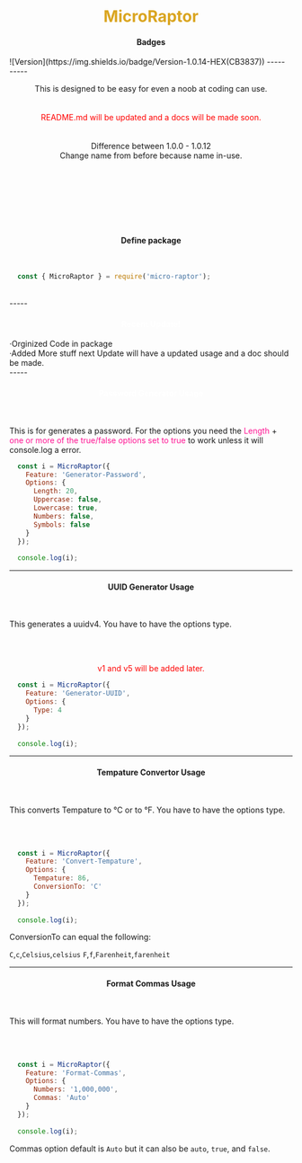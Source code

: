 <h1 style="color: goldenrod; text-align: center;">MicroRaptor</h1>

<h4 style="text-align: center;">Badges</h4>
![Version](https://img.shields.io/badge/Version-1.0.14-HEX(CB3837))
-----
<br>
-----

<p style="text-align: center;">This is designed to be easy for even a noob at coding can use.<br><br><br><a style="color: red;">README.md will be updated and a docs will be made soon.</a><br><br><br>Difference between 1.0.0 - 1.0.12<br>Change name from before because name in-use.</p>

<br><br>
-----
<br>
<h4 style="text-align: center;">Define package</h4>
<br>

```js
  const { MicroRaptor } = require('micro-raptor');
```

<br>
-----
<h4 style="color: white; text-align: center;">Recent Update!</h4>
·Orginized Code in package<br>
·Added More stuff next Update will have a updated usage and a doc should be made.

<br>
-----
<h4 style="color: white; text-align: center;">Password Generator Usage</h4>
<br>
<p>This is for generates a password. For the options you need the <a style="color: #FF1493;">Length</a> + <a style="color: #FF1493;">one or more of the true/false options set to true</a> to work unless it will console.log a error.</p>

```js
  const i = MicroRaptor({
    Feature: 'Generator-Password',
    Options: {
      Length: 20,
      Uppercase: false,
      Lowercase: true,
      Numbers: false,
      Symbols: false
    }
  });
  
  console.log(i);
```


-----

<h4 style="text-align: center;">UUID Generator Usage</h4>
<br>
<p>This generates a uuidv4. You have to have the options type.</p>
<br><br>
<p style="color: red; text-align: center;">v1 and v5 will be added later.</p>


```js
  const i = MicroRaptor({
    Feature: 'Generator-UUID',
    Options: {
      Type: 4
    }
  });
  
  console.log(i);
```


-----

<h4 style="text-align: center;">Tempature Convertor Usage</h4>
<br>
<p>This converts Tempature to °C or to °F. You have to have the options type.</p>
<br><br>

```js
  const i = MicroRaptor({
    Feature: 'Convert-Tempature',
    Options: {
      Tempature: 86,
      ConversionTo: 'C'
    }
  });
  
  console.log(i);
```

ConversionTo can equal the following:

`C`,`c`,`Celsius`,`celsius`
`F`,`f`,`Farenheit`,`farenheit`

-----

<h4 style="text-align: center;">Format Commas Usage</h4>
<br>
<p>This will format numbers. You have to have the options type.</p>
<br><br>



```js
  const i = MicroRaptor({
    Feature: 'Format-Commas',
    Options: {
      Numbers: '1,000,000',
      Commas: 'Auto'
    }
  });
  
  console.log(i);
```

Commas option default is `Auto` but it can also be `auto`, `true`, and `false`.


